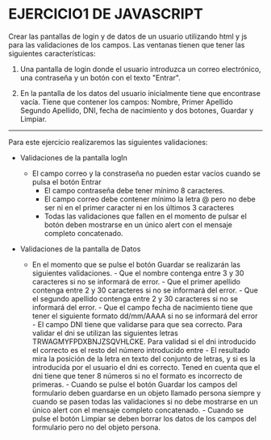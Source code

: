 # EJERCICIO1 DE JAVASCRIPT

Crear las pantallas de login y de datos de un usuario utilizando html y js para las validaciones de los campos. Las ventanas tienen que tener las siguientes características:

1. Una pantalla de login donde el usuario introduzca un correo electrónico, una contraseña y un botón con el texto "Entrar".

2. En la pantalla de los datos del usuario inicialmente tiene que encontrase vacía. Tiene que contener los campos: Nombre, Primer Apellido Segundo Apellido, DNI, fecha de nacimiento y dos botones, Guardar y Limpiar.

----
Para este ejercicio realizaremos las siguientes validaciones:

- Validaciones de la pantalla logIn
  - El campo correo y la constraseña no pueden estar vacíos cuando se pulsa el botón Entrar
	- El campo contraseña debe tener mínimo 8 caracteres.
	- El campo correo debe contener mínimo la letra @ pero no debe ser ni en el primer caracter ni en los últimos 3 			      caracteres
	- Todas las validaciones que fallen en el momento de pulsar el botón deben mostrarse en un único alert con el mensaje
		      completo concatenado.

- Validaciones de la pantalla de Datos
  - En el momento que se pulse el botón Guardar se realizarán las siguientes validaciones.
		- Que el nombre contenga entre 3 y 30 caracteres si no se informará de error.
		- Que el primer apellido contenga entre 2 y 30 caracteres si no se informará del error.
		- Que el segundo apellido contenga entre 2 y 30 caracteres si no se informará del error. 
		- Que el campo fecha de nacimiento tiene que tener el siguiente formato dd/mm/AAAA si no se informará del error
		- El campo DNI tiene que validarse para que sea correcto. Para validar el dni se utilizan las siguientes letras 				TRWAGMYFPDXBNJZSQVHLCKE. Para validad si el dni introducido el correcto es el resto del número introducido entre
		- El resultado mira la posición de la letra en texto del conjunto de letras, y si es la introducida por el usuario
			el dni es correcto. Tened en cuenta que el dni tiene que tener 8 números si no el formato es incorrecto de primeras.
		- Cuando se pulse el botón Guardar los campos del formulario deben guardarse en un objeto llamado persona siempre y 		       cuando se pasen todas las validaciones si no debe mostrarse en un único alert con el mensaje completo concatenado.
		- Cuando se pulse el botón Limpiar se deben borrar los datos de los campos del formulario pero no del objeto persona.
